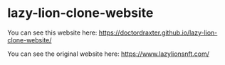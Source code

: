 # lazy-lion-clone-website
You can see this website here: https://doctordraxter.github.io/lazy-lion-clone-website/  

You can see the original website here: https://www.lazylionsnft.com/
